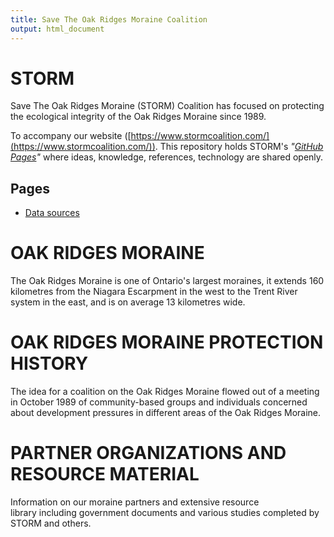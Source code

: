 ```yaml
---
title: Save The Oak Ridges Moraine Coalition
output: html_document
---
```


# STORM

Save The Oak Ridges  Moraine (STORM) Coalition has focused on protecting the ecological integrity of the Oak Ridges Moraine since 1989.

To accompany our website ([https://www.stormcoalition.com/](https://www.stormcoalition.com/)). This repository holds STORM's *"[GitHub Pages](https://pages.github.com/)"* where ideas, knowledge, references, technology are shared openly.


## Pages

- [Data sources](sources.html)



# OAK RIDGES MORAINE

The Oak Ridges Moraine is one of Ontario's largest moraines, it extends 160 kilometres from the Niagara Escarpment in the west to the Trent River system in the east, and is on average 13 kilometres wide. 


# OAK RIDGES MORAINE PROTECTION HISTORY

The idea for a coalition on the Oak Ridges Moraine flowed out of a meeting in October 1989 of community-based groups and individuals concerned about development pressures in different areas of the Oak Ridges Moraine.


# PARTNER ORGANIZATIONS AND RESOURCE MATERIAL

Information on our moraine partners and extensive resource library including government documents and various studies completed by STORM and others.




